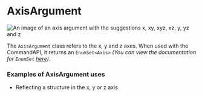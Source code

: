 # AxisArgument

![An image of an axis argument with the suggestions x, xy, xyz, xz, y, yz and z](./images/arguments/axis.png)

The `AxisArgument` class refers to the x, y and z axes. When used with the CommandAPI, it returns an `EnumSet<Axis>` _(You can view the documentation for `EnumSet` [here](https://docs.oracle.com/javase/7/docs/api/java/util/EnumSet.html))_.

<div class="example">

### Examples of AxisArgument uses

- Reflecting a structure in the x, y or z axis

</div>

